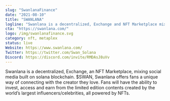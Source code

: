 ```yaml
---
slug: "SwanlanaFinance"
date: "2021-08-10"
title: "SWANLANA"
logline: "Swanlana is a decentralized, Exchange and NFT Marketplace mixing social media."
cta: "https://swanlana.com/"
logo: /img/swanlanafinance.svg
category: nft, metaplex
status: live
Website: https://www.swanlana.com/
Twitter: https://twitter.com/Swan_Solana
Discord: https://discord.com/invite/RMDAsJ8uVv
---
```

Swanlana is a decentralized, Exchange, an NFT Marketplace, mixing social media built on solana blockchain. 
$SWAN, Swanlana offers fans a unique way of connecting with the creator they love. Fans will have the ability to invest, 
access and earn from the limited edition contents created by the world’s largest influencers/celebrities, all powered by NFTs.
